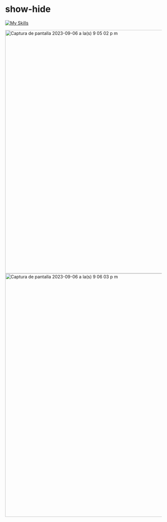 # show-hide

 [![My Skills](https://skillicons.dev/icons?i=git,vscode,html,css)](https://skillicons.dev)


<img width="782" alt="Captura de pantalla 2023-09-06 a la(s) 9 05 02 p m" src="https://github.com/danimelenge/show-hide/assets/112286994/af29039a-4505-457c-b1cf-f2e718fb2be1">

<img width="782" alt="Captura de pantalla 2023-09-06 a la(s) 9 06 03 p m" src="https://github.com/danimelenge/show-hide/assets/112286994/2629248f-3285-4664-b288-e824f4d794a0">

